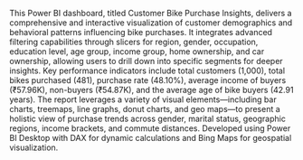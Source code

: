 This Power BI dashboard, titled Customer Bike Purchase Insights, delivers a comprehensive and interactive visualization of customer demographics and behavioral patterns influencing bike purchases. It integrates advanced filtering capabilities through slicers for region, gender, occupation, education level, age group, income group, home ownership, and car ownership, allowing users to drill down into specific segments for deeper insights. Key performance indicators include total customers (1,000), total bikes purchased (481), purchase rate (48.10%), average income of buyers (₹57.96K), non-buyers (₹54.87K), and the average age of bike buyers (42.91 years). The report leverages a variety of visual elements—including bar charts, treemaps, line graphs, donut charts, and geo maps—to present a holistic view of purchase trends across gender, marital status, geographic regions, income brackets, and commute distances. Developed using Power BI Desktop with DAX for dynamic calculations and Bing Maps for geospatial visualization.

